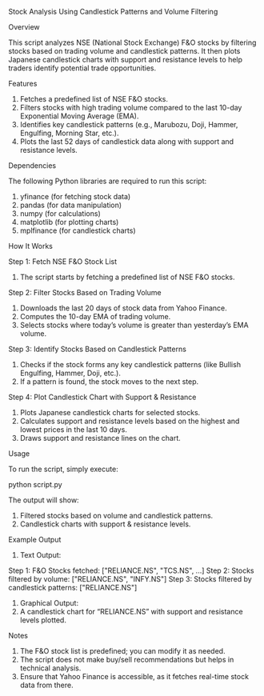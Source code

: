 Stock Analysis Using Candlestick Patterns and Volume Filtering

Overview

This script analyzes NSE (National Stock Exchange) F&O stocks by filtering stocks based on trading volume and candlestick patterns. It then plots Japanese candlestick charts with support and resistance levels to help traders identify potential trade opportunities.

Features
1. Fetches a predefined list of NSE F&O stocks.
2. Filters stocks with high trading volume compared to the last 10-day Exponential Moving Average (EMA).
3. Identifies key candlestick patterns (e.g., Marubozu, Doji, Hammer, Engulfing, Morning Star, etc.).
4. Plots the last 52 days of candlestick data along with support and resistance levels.

Dependencies

The following Python libraries are required to run this script:
1. yfinance (for fetching stock data)
2. pandas (for data manipulation)
3. numpy (for calculations)
4. matplotlib (for plotting charts)
5. mplfinance (for candlestick charts)


How It Works

Step 1: Fetch NSE F&O Stock List
1. The script starts by fetching a predefined list of NSE F&O stocks.

Step 2: Filter Stocks Based on Trading Volume
1. Downloads the last 20 days of stock data from Yahoo Finance.
2. Computes the 10-day EMA of trading volume.
3. Selects stocks where today’s volume is greater than yesterday’s EMA volume.

Step 3: Identify Stocks Based on Candlestick Patterns
1. Checks if the stock forms any key candlestick patterns (like Bullish Engulfing, Hammer, Doji, etc.).
2. If a pattern is found, the stock moves to the next step.

Step 4: Plot Candlestick Chart with Support & Resistance
1. Plots Japanese candlestick charts for selected stocks.
2. Calculates support and resistance levels based on the highest and lowest prices in the last 10 days.
3. Draws support and resistance lines on the chart.

Usage

To run the script, simply execute:

python script.py

The output will show:
1. Filtered stocks based on volume and candlestick patterns.
2. Candlestick charts with support & resistance levels.

Example Output
1. Text Output:

Step 1: F&O Stocks fetched: ["RELIANCE.NS", "TCS.NS", ...]
Step 2: Stocks filtered by volume: ["RELIANCE.NS", "INFY.NS"]
Step 3: Stocks filtered by candlestick patterns: ["RELIANCE.NS"]

1. Graphical Output:
2. A candlestick chart for “RELIANCE.NS” with support and resistance levels plotted.

Notes
1. The F&O stock list is predefined; you can modify it as needed.
2. The script does not make buy/sell recommendations but helps in technical analysis.
3. Ensure that Yahoo Finance is accessible, as it fetches real-time stock data from there.
